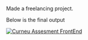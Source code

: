 
Made a freelancing project.

Below is the final output 


[![Curneu Assesment FrontEnd](https://img.youtube.com/vi/lEDpAr_anRY/0.jpg)](https://www.youtube.com/watch?v=lEDpAr_anRY)
